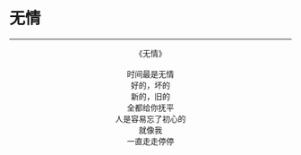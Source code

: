 # 无情
***
<center>
《无情》<br>
<br>
时间最是无情<br>
好的，坏的<br>
新的，旧的<br>
全都给你抚平<br>
人是容易忘了初心的<br>
就像我<br>
一直走走停停<br>
</center>